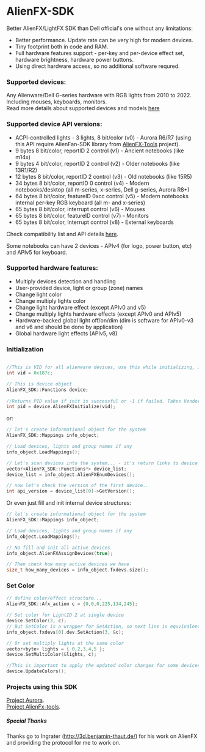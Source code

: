 # AlienFX-SDK

Better AlienFX/LightFX SDK than Dell official's one without any limitations:
- Better performance. Update rate can be very high for modern devices.
- Tiny footprint both in code and RAM.
- Full hardware features support - per-key and per-device effect set, hardware brightness, hardware power buttons.
- Using direct hardware access, so no additional software requred.

### Supported devices:

Any Alienware/Dell G-series hardware with RGB lights from 2010 to 2022. Including mouses, keyboards, monitors.  
Read more details about supported devices and models [here](https://github.com/T-Troll/alienfx-tools/wiki/Supported-and-tested-devices-list)

### Supported device API versions:

- ACPI-controlled lights - 3 lights, 8 bit/color (v0) - Aurora R6/R7 (using this API require AlienFan-SDK library from [AlienFX-Tools](https://github.com/T-Troll/alienfx-tools) project).
- 9 bytes 8 bit/color, reportID 2 control (v1) - Ancient notebooks (like m14x)
- 9 bytes 4 bit/color, reportID 2 control (v2) - Older notebooks (like 13R1/R2)
- 12 bytes 8 bit/color, reportID 2 control (v3) - Old notebooks (like 15R5)
- 34 bytes 8 bit/color, reportID 0 control (v4) - Modern notebooks/desktop (all m-series, x-series, Dell g-series, Aurora R8+)
- 64 bytes 8 bit/color, featureID 0xcc control (v5) - Modern notebooks internal per-key RGB keyboard (all m- and x-series)
- 65 bytes 8 bit/color, interrupt control (v6) - Mouses
- 65 bytes 8 bit/color, featureID control (v7) - Monitors
- 65 bytes 8 bit/color, Interrupt control (v8) - External keyboards

Check compatibility list and API details [here](https://github.com/T-Troll/alienfx-tools/wiki/Supported-and-tested-devices-list).

Some notebooks can have 2 devices - APIv4 (for logo, power button, etc) and APIv5 for keyboard.

### Supported hardware features:
- Multiply devices detection and handling
- User-provided device, light or group (zone) names
- Change light color
- Change multiply lights color
- Change light hardware effect (except APIv0 and v5)
- Change multiply lights hardware effects (except APIv0 and APIv5)
- Hardware-backed global light off/on/dim (dim is software for APIv0-v3 and v6 and should be done by application)
- Global hardware light effects (APIv5, v8)

### Initialization
```C++

//This is VID for all alienware devices, use this while initializing, it might be different for external AW device like mouse/kb
int vid = 0x187c;

// This is device object
AlienFX_SDK::Functions device;
  
//Returns PID value if init is successful or -1 if failed. Takes Vendor ID as argument. If more, then one device present first one returned.
int pid = device.AlienFXInitialize(vid);

```

or:
```C++
// let's create informational object for the system
AlienFX_SDK::Mappings info_object;

// Load devices, lights and group names if any
info_object.LoadMappings();

// Let's scan devices into the system... - it's return links to device object
vector<AlienFX_SDK::Functions*> device_list;
device_list = info_object.AlienFXEnumDevices();

// now let's check the version of the first device..
int api_version = device_list[0]->GetVersion();

```

Or even just fill and init internal device structures:
```C++
// let's create informational object for the system
AlienFX_SDK::Mappings info_object;

// Load devices, lights and group names if any
info_object.LoadMappings();

// No fill and init all active devices
info_object.AlienFXAssignDevices(true);

// Then check how many active devices we have
size_t how_many_devices = info_object.fxdevs.size();

```

### Set Color
```C++
// define color/effect structure...
AlienFX_SDK::Afx_action c = {0,0,0,225,134,245};

// Set color for LightID 2 at single device
device.SetColor(3, c);
// But SetColor is a wrapper for SetAction, so next line is equvivalent (also it use info_object devices list object)
info_object.fxdevs[0].dev.SetAction(3, &c);

// Or set multiply lights at the same color
vector<byte> lights = { 0,2,3,4,5 };
device.SetMultiColor(&lights, c);

//This is important to apply the updated color changes for some devices. Should only be called once after you're done with new colors for all lights you want to change.
device.UpdateColors();
```

### Projects using this SDK

[Project Aurora](https://github.com/antonpup/Aurora).  
[Project AlienFx-tools](https://github.com/T-Troll/alienfx-tools).

##### Special Thanks
Thanks go to Ingrater (http://3d.benjamin-thaut.de/) for his work on AlienFX and providing the protocol for me to work on.
